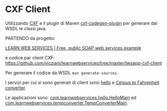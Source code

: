 # CXF Client 

Utilizzando [CXF](http://cxf.apache.org/) e il plugin di Maven [cxf-codegen-plugin](http://cxf.apache.org/docs/maven-cxf-codegen-plugin-wsdl-to-java.html) per generare dal WSDL le classi java. 
 
PARTENDO da progetto:

[LEARN WEB SERVICES | Free, public SOAP web services example](http://www.learnwebservices.com/)

e codice par client CXF:
https://github.com/vicziani/learnwebservices/tree/master/lwsapp-cxf-client

Per generare il codice da WSDL `mvn generate-sources`.

I servizi per cui si sono generati di client sono [hello](http://www.learnwebservices.com/services/hello?WSDL) e [Celsius to Fahrenheit converter](http://www.learnwebservices.com/services/tempconverter?wsdl).

Le applicazioni sono: [com.learnwebservices.hello.HelloMain](./src/main/java/com/learnwebservices/hello/HelloMain.java) ed
[com.learnwebservices.tempconverter.TempConverterMain](./src/main/java/com/learnwebservices/tempconverter/TempConverterMain.java).






